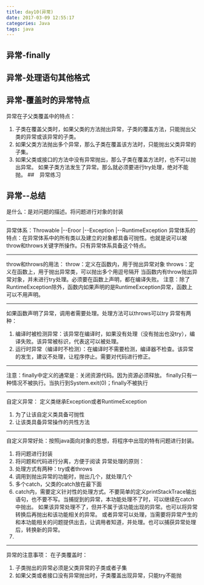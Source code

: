 ```yaml
---
title: day10(异常)
date: 2017-03-09 12:55:17
categories: Java
tags: java
---
```

## 异常-finally
## 异常-处理语句其他格式
## 异常-覆盖时的异常特点
异常在子父类覆盖中的特点：
1. 子类在覆盖父类时，如果父类的方法抛出异常，子类的覆盖方法，只能抛出父类的异常或该异常的子类。
2. 如果父类方法抛出多个异常，那么子类在覆盖该方法时，只能抛出父类异常的子集。
3. 如果父类或接口的方法中没有异常抛出，那么子类在覆盖方法时，也不可以抛出异常。
	如果子类方法发生了异常。那么就必须要进行try处理，绝对不能抛。
##　异常练习
## 异常--总结
是什么：是对问题的描述。将问题进行对象的封装

----------

异常体系：Throwable
  			     	|--Eroor
				|--Exception
					|--RuntimeException
异常体系的特点：在异常体系中的所有类以及建立的对象都具备可抛性。也就是说可以被throw和throws关键字所操作。只有异常体系具备这个特点。

----------

throw和throws的用法：
throw：定义在函数内，用于抛出异常对象
throws：定义在函数上，用于抛出异常类，可以抛出多个用逗号隔开
当函数内有throw抛出异常对象，并未进行try处理。必须要在函数上声明，都在编译失败。
注意：除了RuntimeException除外，函数内如果声明的是RuntimeException异常，函数上可以不用声明。


----------

如果函数声明了异常，调用者需要处理。处理方法可以throws可以try
异常有两种：
1. 编译时被检测异常：该异常在编译时，如果没有处理（没有抛出也没try），编译失败。该异常被标识，代表这可以被处理。
2. 运行时异常（编译时不检测）：在编译时不需要检测，编译器不检查。该异常的发生，建议不处理，让程序停止。需要对代码进行修正。

----------

注意：finally中定义的通常是：关闭资源代码。因为资源必须释放。
	finally只有一种情况不被执行。当执行到System.exit(0)；finally不被执行

----------

自定义异常：
定义类继承Exception或者RuntimeException
1. 为了让该自定义类具备可抛性
2. 让该类具备异常操作的共性方法

----------

自定义异常好处：按照java面向对象的思想，将程序中出现的特有问题进行封装。
1. 将问题进行封装
2. 将问题和代码进行分离，方便于阅读
异常处理的原则：
1. 处理方式有两种：try或者throws
2. 调用到抛出异常的功能时，抛出几个，就处理几个
3. 多个catch，父类的catch放在最下面
4. catch内，需要定义针对性的处理方式。不要简单的定义printStackTrace输出语句，也不要不写。当捕捉到的异常，本功能处理不了时，可以继续在catch中抛出。  如果该异常处理不了，但并不属于该功能出现的异常。也可以将异常转换后再抛出和该功能相关的异常。  或者异常可以处理，当需要将异常产生的和本功能相关的问题提供出去，让调用者知道，并处理。也可以捕获异常处理后，转换新的异常。
5.

----------
异常的注意事项：
在子类覆盖时：
1. 子类抛出的异常必须是父类异常的子类或者子集
2. 如果父类或者接口没有异常抛出时，子类覆盖出现异常，只能try不能抛
